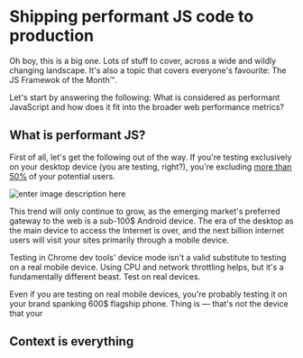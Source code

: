 # Shipping performant JS code to production

Oh boy, this is a big one. Lots of stuff to cover, across a wide and wildly changing landscape. It's also a topic that covers everyone's favourite: The JS Framewok of the Month™. 

Let's start by answering the following: What is considered as performant JavaScript and how does it fit into the broader web performance metrics?

## What is performant JS?

First of all, let's get the following out of the way. If you're testing exclusively on your desktop device (you are testing, right?), you're excluding [more than 50%](http://gs.statcounter.com/platform-market-share/desktop-mobile-tablet) of your potential users.

![enter image description here](https://i.imgur.com/6XtNnds.png)

This trend will only continue to grow, as the emerging market's preferred gateway to the web is a sub-100$ Android device. The era of the desktop as the main device to access the Internet is over, and the next billion internet users will visit your sites primarily through a mobile device.

Testing in Chrome dev tools' device mode isn't a valid substitute to testing on a real mobile device. Using CPU and network throttling helps, but it's a fundamentally different beast. Test on real devices.

Even if you are testing on real mobile devices, you're probably testing it on your brand spanking 600$ flagship phone. Thing is — that's not the device that your

## Context is everything 

<!--stackedit_data:
eyJoaXN0b3J5IjpbMTEzNDM0ODc2MF19
-->